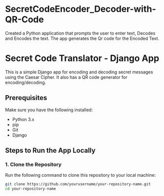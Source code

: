 # SecretCodeEncoder_Decoder-with-QR-Code
Created a Python application that prompts the user to enter text, Decodes and Encodes the text. The app generates the Qr code for the Encoded Text.

# Secret Code Translator - Django App

This is a simple Django app for encoding and decoding secret messages using the Caesar Cipher. It also has a QR code generator for encoding/decoding.

## Prerequisites

Make sure you have the following installed:
- Python 3.x
- pip
- Git
- Django

## Steps to Run the App Locally

### 1. Clone the Repository

Run the following command to clone this repository to your local machine:

```bash
git clone https://github.com/yourusername/your-repository-name.git
cd your-repository-name
